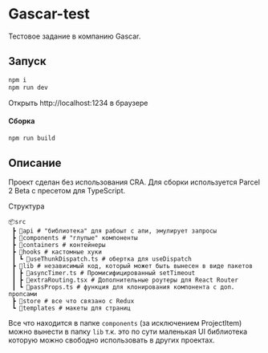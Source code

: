 # Gascar-test

Тестовое задание в компанию Gascar.
 
## Запуск

```bash
npm i
npm run dev
```

Открыть http://localhost:1234 в браузере

#### Сборка
```bash
npm run build
```

## Описание

Проект сделан без использования CRA. Для сборки используется Parcel 2 Beta с пресетом для TypeScript.

Структура
```
📦src
 ┣ 📂api # "библиотека" для рабоыт с апи, эмулирует запросы
 ┣ 📂components # "глупые" компоненты
 ┣ 📂containers # контейнеры
 ┣ 📂hooks # кастомные хуки
 ┃ ┗ 📜useThunkDispatch.ts # обертка для useDispatch
 ┣ 📂lib # независимый код, который может быть вынесен в виде пакетов
 ┃ ┣ 📜asyncTimer.ts # Промисифицированный setTimeout
 ┃ ┣ 📜extraRouting.tsx # Дополнительные роутеры для React Router
 ┃ ┗ 📜passProps.ts # функция для клонирования компонента с доп. пропсами
 ┣ 📂store # все что связано с Redux
 ┗ 📂templates # макеты для страниц
```

Все что находится в папке `components` (за исключением ProjectItem) можно вынести в папку `lib` т.к. это по сути маленькая UI библиотека которую можно свободно использовать в других проектах.

